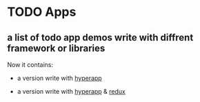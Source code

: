 # TODO Apps

## a list of todo app demos write with diffrent framework or libraries

Now it contains:

- a version write with [hyperapp](https://github.com/hyperapp/hyperapp)

- a version write with [hyperapp](https://github.com/hyperapp/hyperapp) & [redux](https://redux.js.org/)